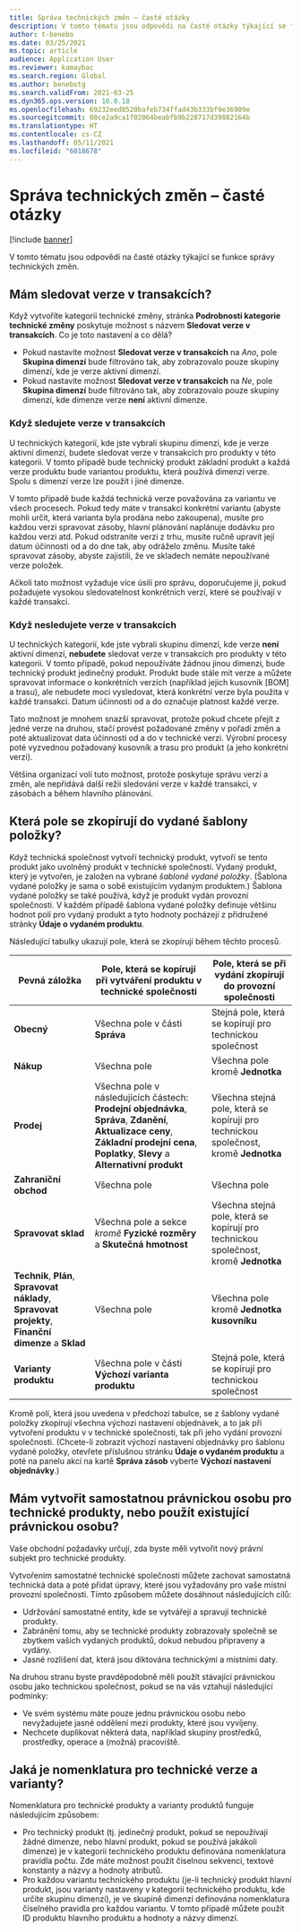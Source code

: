 ```yaml
---
title: Správa technických změn – časté otázky
description: V tomto tématu jsou odpovědi na časté otázky týkající se funkce správy technických změn.
author: t-benebo
ms.date: 03/25/2021
ms.topic: article
audience: Application User
ms.reviewer: kamaybac
ms.search.region: Global
ms.author: benebotg
ms.search.validFrom: 2021-03-25
ms.dyn365.ops.version: 10.0.18
ms.openlocfilehash: 69232eed8520bafeb734ffad43b333bf9e36909e
ms.sourcegitcommit: 08ce2a9ca1f02064beabfb9b228717d39882164b
ms.translationtype: HT
ms.contentlocale: cs-CZ
ms.lasthandoff: 05/11/2021
ms.locfileid: "6018678"
---
```

# <a name="engineering-change-management-faq"></a>Správa technických změn – časté otázky

[!include [banner](../includes/banner.md)]

V tomto tématu jsou odpovědi na časté otázky týkající se funkce správy technických změn.

## <a name="should-i-track-the-version-in-transactions"></a>Mám sledovat verze v transakcích?

Když vytvoříte kategorii technické změny, stránka **Podrobnosti kategorie technické změny** poskytuje možnost s názvem **Sledovat verze v transakcích**. Co je toto nastavení a co dělá?

- Pokud nastavíte možnost **Sledovat verze v transakcích** na *Ano*, pole **Skupina dimenzí** bude filtrováno tak, aby zobrazovalo pouze skupiny dimenzí, kde je verze aktivní dimenzí.
- Pokud nastavíte možnost **Sledovat verze v transakcích** na *Ne*, pole **Skupina dimenzí** bude filtrováno tak, aby zobrazovalo pouze skupiny dimenzí, kde dimenze verze **není** aktivní dimenze.

### <a name="if-you-track-the-version-in-transactions"></a>Když sledujete verze v transakcích

U technických kategorií, kde jste vybrali skupinu dimenzí, kde je verze aktivní dimenzí, budete sledovat verze v transakcích pro produkty v této kategorii. V tomto případě bude technický produkt základní produkt a každá verze produktu bude variantou produktu, která používá dimenzi verze. Spolu s dimenzí verze lze použít i jiné dimenze.

V tomto případě bude každá technická verze považována za variantu ve všech procesech. Pokud tedy máte v transakci konkrétní variantu (abyste mohli určit, která varianta byla prodána nebo zakoupena), musíte pro každou verzi spravovat zásoby, hlavní plánování naplánuje dodávku pro každou verzi atd. Pokud odstraníte verzi z trhu, musíte ručně upravit její datum účinnosti od a do dne tak, aby odráželo změnu. Musíte také spravovat zásoby, abyste zajistili, že ve skladech nemáte nepoužívané verze položek.

Ačkoli tato možnost vyžaduje více úsilí pro správu, doporučujeme ji, pokud požadujete vysokou sledovatelnost konkrétních verzí, které se používají v každé transakci.

### <a name="if-you-dont-track-the-version-in-transactions"></a>Když nesledujete verze v transakcích

U technických kategorií, kde jste vybrali skupinu dimenzí, kde verze **není** aktivní dimenzí, **nebudete** sledovat verze v transakcích pro produkty v této kategorii. V tomto případě, pokud nepoužíváte žádnou jinou dimenzi, bude technický produkt jedinečný produkt. Produkt bude stále mít verze a můžete spravovat informace o konkrétních verzích (například jejich kusovník \[BOM] a trasu), ale nebudete moci vysledovat, která konkrétní verze byla použita v každé transakci. Datum účinnosti od a do označuje platnost každé verze.

Tato možnost je mnohem snazší spravovat, protože pokud chcete přejít z jedné verze na druhou, stačí provést požadované změny v pořadí změn a poté aktualizovat data účinnosti od a do v technické verzi. Výrobní procesy poté vyzvednou požadovaný kusovník a trasu pro produkt (a jeho konkrétní verzi).

Většina organizací volí tuto možnost, protože poskytuje správu verzí a změn, ale nepřidává další režii sledování verze v každé transakci, v zásobách a během hlavního plánování.

## <a name="which-fields-are-copied-to-the-released-item-template"></a>Která pole se zkopírují do vydané šablony položky?

Když technická společnost vytvoří technický produkt, vytvoří se tento produkt jako uvolněný produkt v technické společnosti. Vydaný produkt, který je vytvořen, je založen na vybrané *šabloně vydané položky*. (Šablona vydané položky je sama o sobě existujícím vydaným produktem.) Šablona vydané položky se také používá, když je produkt vydán provozní společnosti. V každém případě šablona vydané položky definuje většinu hodnot polí pro vydaný produkt a tyto hodnoty pocházejí z přidružené stránky **Údaje o vydaném produktu**.

Následující tabulky ukazují pole, která se zkopírují během těchto procesů.

| Pevná záložka | Pole, která se kopírují při vytváření produktu v technické společnosti | Pole, která se při vydání zkopírují do provozní společnosti |
|---|---|---|
| **Obecný** | Všechna pole v části **Správa** | Stejná pole, která se kopírují pro technickou společnost |
| **Nákup** | Všechna pole | Všechna pole kromě **Jednotka** |
| **Prodej** | Všechna pole v následujících částech: **Prodejní objednávka**, **Správa**, **Zdanění**, **Aktualizace ceny**, **Základní prodejní cena**, **Poplatky**, **Slevy** a **Alternativní produkt** | Všechna stejná pole, která se kopírují pro technickou společnost, kromě **Jednotka** |
| **Zahraniční obchod** | Všechna pole | Všechna pole |
| **Spravovat sklad** | Všechna pole a sekce *kromě* **Fyzické rozměry** a **Skutečná hmotnost** | Všechna stejná pole, která se kopírují pro technickou společnost, kromě **Jednotka** |
| **Technik**, **Plán**, **Spravovat náklady**, **Spravovat projekty**, **Finanční dimenze** a **Sklad** | Všechna pole | Všechna pole kromě **Jednotka kusovníku** |
| **Varianty produktu** | Všechna pole v části **Výchozí varianta produktu** | Stejná pole, která se kopírují pro technickou společnost |

Kromě polí, která jsou uvedena v předchozí tabulce, se z šablony vydané položky zkopírují všechna výchozí nastavení objednávek, a to jak při vytvoření produktu v v technické společnosti, tak při jeho vydání provozní společnosti. (Chcete-li zobrazit výchozí nastavení objednávky pro šablonu vydané položky, otevřete příslušnou stránku **Údaje o vydaném produktu** a poté na panelu akcí na kartě **Správa zásob** vyberte **Výchozí nastavení objednávky**.)

## <a name="should-i-create-a-separate-legal-entity-for-engineering-products-or-use-an-existing-legal-entity"></a>Mám vytvořit samostatnou právnickou osobu pro technické produkty, nebo použít existující právnickou osobu?

Vaše obchodní požadavky určují, zda byste měli vytvořit nový právní subjekt pro technické produkty.

Vytvořením samostatné technické společnosti můžete zachovat samostatná technická data a poté přidat úpravy, které jsou vyžadovány pro vaše místní provozní společnosti. Tímto způsobem můžete dosáhnout následujících cílů:

- Udržování samostatné entity, kde se vytvářejí a spravují technické produkty.
- Zabránění tomu, aby se technické produkty zobrazovaly společně se zbytkem vašich vydaných produktů, dokud nebudou připraveny a vydány.
- Jasné rozlišení dat, která jsou diktována technickými a místními daty.

Na druhou stranu byste pravděpodobně měli použít stávající právnickou osobu jako technickou společnost, pokud se na vás vztahují následující podmínky:

- Ve svém systému máte pouze jednu právnickou osobu nebo nevyžadujete jasné oddělení mezi produkty, které jsou vyvíjeny.
- Nechcete duplikovat některá data, například skupiny prostředků, prostředky, operace a (možná) pracoviště.

## <a name="what-is-the-nomenclature-for-engineering-versions-and-variants"></a>Jaká je nomenklatura pro technické verze a varianty?

Nomenklatura pro technické produkty a varianty produktů funguje následujícím způsobem:

- Pro technický produkt (tj. jedinečný produkt, pokud se nepoužívají žádné dimenze, nebo hlavní produkt, pokud se používá jakákoli dimenze) je v kategorii technického produktu definována nomenklatura pravidla počtu. Zde máte možnost použít číselnou sekvenci, textové konstanty a názvy a hodnoty atributů.
- Pro každou variantu technického produktu (je-li technický produkt hlavní produkt, jsou varianty nastaveny v kategorii technického produktu, kde určíte skupinu dimenzí), je ve skupině dimenzí definována nomenklatura číselného pravidla pro každou variantu. V tomto případě můžete použít ID produktu hlavního produktu a hodnoty a názvy dimenzí.
